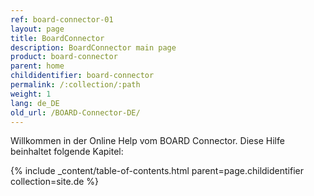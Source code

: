 ```yaml
---
ref: board-connector-01
layout: page
title: BoardConnector
description: BoardConnector main page
product: board-connector
parent: home
childidentifier: board-connector
permalink: /:collection/:path
weight: 1
lang: de_DE
old_url: /BOARD-Connector-DE/
---
```


Willkommen in der Online Help vom BOARD Connector. Diese Hilfe beinhaltet folgende Kapitel:

{% include _content/table-of-contents.html parent=page.childidentifier collection=site.de %}

